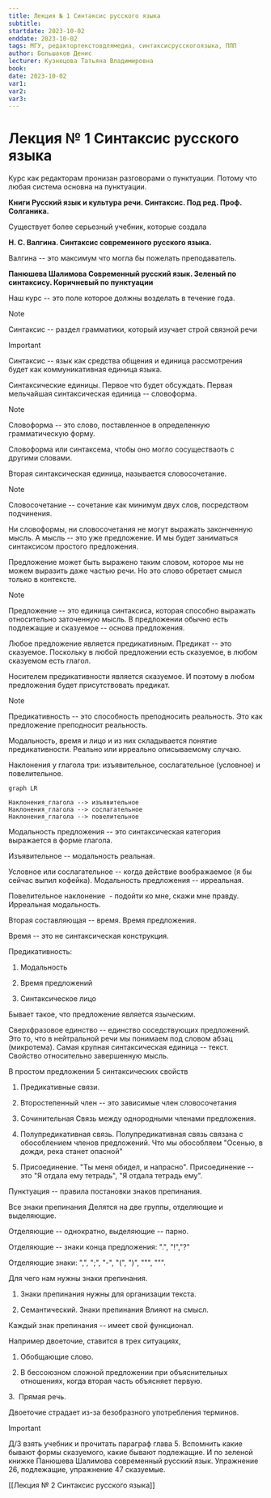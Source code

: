 ```yaml
---
title: Лекция № 1 Синтаксис русского языка
subtitle:
startdate: 2023-10-02
enddate: 2023-10-02
tags: МГУ, редактортекстовдлямедиа, синтаксисрусскогоязыка, ППП
author: Большаков Денис
lecturer: Кузнецова Татьяна Владимировна
book:
date: 2023-10-02
var1:
var2:
var3:
---
```


# Лекция № 1 Синтаксис русского языка

Курс как редакторам пронизан разговорами о пунктуации. Потому что любая система основна на пунктуации. 

**Книги Русский язык и культура речи. Синтаксис. Под ред. Проф. Солганика.**

  

Существует более серьезный учебник, которые создала 

**Н. С. Валгина. Синтаксис современного русского языка.**

Валгина -- это максимум что могла бы пожелать преподаватель. 

  

**Панюшева Шалимова Современный русский язык. Зеленый по синтаксису. Коричневый по пунктуации**

  

Наш курс -- это поле которое должны возделать в течение года. 

  

>[!note] 
>Синтаксис -- раздел грамматики, который изучает строй связной речи



>[!important] 
>Синтаксис -- язык как средства общения и единица рассмотрения будет как коммуникативная единица языка. 



Синтаксические единицы. Первое что будет обсуждать. Первая мельчайшая синтаксическая единица -- словоформа.

  

>[!note]
>Словоформа -- это слово, поставленное в определенную грамматическую форму. 

  

Словоформа или синтаксема, чтобы оно могло сосуществаоть с другими словами. 

  

  

Вторая синтаксическая единица, называется словосочетание. 

>[!note] 
>Словосочетание -- сочетание как минимум двух слов, посредством подчинения.

  

Ни словоформы, ни словосочетания не могут выражать законченную мысль. А мысль -- это уже предложение. И мы будет заниматься синтаксисом простого предложения. 

  

Предложение может быть выражено таким словом, которое мы не можем выразить даже частью речи. Но это слово обретает смысл только в контексте. 

  

  

>[!note] 
>Предложение -- это единица синтаксиса, которая способно выражать относительно заточенную мысль. В предложении обычно есть подлежащие и сказуемое -- основа предложения. 

  

Любое предложение является предикативным. Предикат -- это сказуемое. Поскольку в любой предложении есть сказуемое, в любом сказуемом есть глагол. 

  

Носителем предикативности является сказуемое. И поэтому в любом предложения будет присутствовать предикат. 

>[!note] 
>Предикативность -- это способность преподносить реальность. Это как предложение преподносит реальность. 

  

Модальность, время и лицо и из них складывается понятие предикативности. Реально или ирреально описываемому случаю. 

  

  

Наклонения у глагола три: изъявительное, сослагательное (условное) и повелительное. 

```mermaid
graph LR

Наклонения_глагола --> изъявительное
Наклонения_глагола --> сослагательное
Наклонения_глагола --> повелительное
```

Модальность предложения -- это синтаксическая категория выражается в форме глагола. 

  

Изъявительное -- модальность реальная. 

  

Условное или сослагательное -- когда действие воображаемое (я бы сейчас выпил кофейка). Модальность предложения -- ирреальная. 

  

Повелительное наклонение  - подойти ко мне, скажи мне правду. Ирреальная модальность. 

  

Вторая составляющая -- время. Время предложения.

  

Время -- это не синтаксическая конструкция. 

  

  

Предикативность:

1. Модальность

2. Время предложений 

3. Синтаксическое лицо

  

Бывает такое, что предложение является языческим.

  

Сверхфразовое единство -- единство соседствующих предложений. Это то, что в нейтральной речи мы понимаем под словом абзац (микротема). Самая крупная синтаксическая единица -- текст. Свойство относительно завершенную мысль. 

  

В простом предложении 5 синтаксических свойств

1. Предикативные связи. 

2. Второстепенный член -- это зависимые член словосочетания

3. Сочинительная Связь между однородными членами предложения.

4. Полупредикативная связь. Полупредикативная связь связана с обособлением членов предложений. Что мы обособляем "Осенью, в дожди, река станет опасной"

5. Присоединение. "Ты меня обидел, и напрасно". Присоединение -- это "Я отдала ему тетрадь", "Я отдала тетрадь ему".

  

  

  

Пунктуация -- правила постановки знаков препинания.

Все знаки препинания Делятся на две группы, отделяющие и выделяющие. 

  

Отделяющие -- однократно, выделяющие -- парно. 

  

Отделяющие -- знаки конца предложения: ".", "!","?"  

  

Отделяющие знаки: ",", ";", "-", "(", ")", """, """. 

  

Для чего нам нужны знаки препинания. 

1. Знаки препинания нужны для организации текста. 

2. Семантический. Знаки препинания Влияют на смысл.

  

  

Каждый знак препинания -- имеет свой функционал. 

  

Например двоеточие, ставится в трех ситуациях,

1. Обобщающие слово. 

2. В бессоюзном сложной предложении при объяснительных отношениях, когда вторая часть объясняет первую. 

3.  Прямая речь. 

  

Двоеточие страдает из-за безобразного употребления терминов. 

  

  

>[!important] 
>Д/З взять учебник и прочитать параграф глава 5.
> Вспомнить какие бывают формы сказуемого, какие бывают подлежащие. И по зеленой книжке Панюшева Шалимова современный русский язык. Упражнение 26, подлежащие, упражнение 47 сказуемые. 

  
[[Лекция № 2 Синтаксис русского языка]]